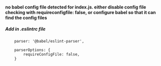 #### no babel config file detected for index.js. either disable config file checking with requireconfigfile: false, or configure babel so that it can find the config files

##### Add in .eslintrc file

        parser: '@babel/eslint-parser',

        parserOptions: {
            requireConfigFile: false,
        }